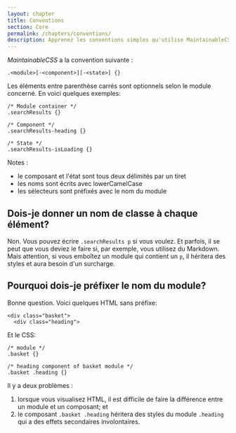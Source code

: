 ```yaml
---
layout: chapter
title: Conventions
section: Core
permalink: /chapters/conventions/
description: Apprenez les conventions simples qu'utilise MaintainableCSS pour écrire des modules, des composants et des états.
---
```


*MaintainableCSS* a la convention suivante :

	.<module>[-<component>][-<state>] {}

Les éléments entre parenthèse carrés sont optionnels selon le module concerné. En voici quelques exemples:

	/* Module container */
	.searchResults {}

	/* Component */
	.searchResults-heading {}

	/* State */
	.searchResults-isLoading {}

Notes :

- le composant et l'état sont tous deux délimités par un tiret
- les noms sont écrits avec lowerCamelCase
- les sélecteurs sont préfixés avec le nom du module

## Dois-je donner un nom de classe à chaque élément?

Non. Vous pouvez écrire `.searchResults p` si vous voulez. Et parfois, il se peut que vous deviez le faire si, par exemple, vous utilisez du Markdown. Mais attention, si vous emboîtez un module qui contient un `p`, il héritera des styles et aura besoin d'un surcharge.

## Pourquoi dois-je préfixer le nom du module?

Bonne question. Voici quelques HTML sans préfixe:

	<div class="basket">
	  <div class="heading">

Et le CSS:

	/* module */
	.basket {}

	/* heading component of basket module */
	.basket .heading {}

Il y a deux problèmes :

1. lorsque vous visualisez HTML, il est difficile de faire la différence entre un module et un composant; et
2. le composant `.basket .heading` héritera des styles du module `.heading` qui a des effets secondaires involontaires.
